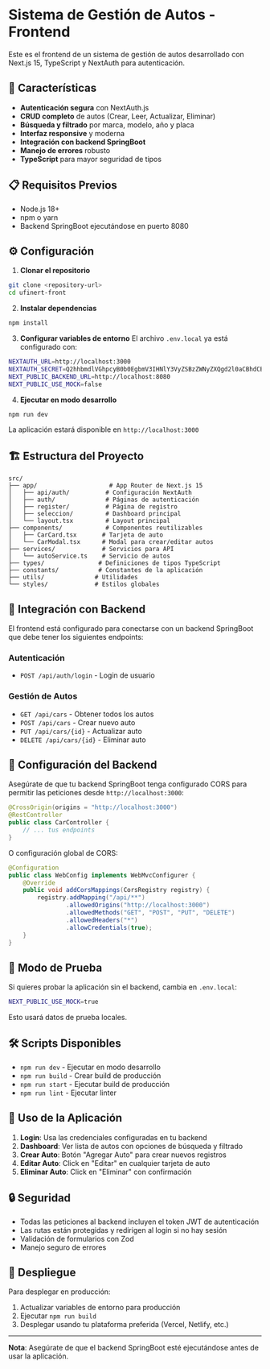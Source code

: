 # Sistema de Gestión de Autos - Frontend

Este es el frontend de un sistema de gestión de autos desarrollado con Next.js 15, TypeScript y NextAuth para autenticación.

## 🚀 Características

- **Autenticación segura** con NextAuth.js
- **CRUD completo** de autos (Crear, Leer, Actualizar, Eliminar)
- **Búsqueda y filtrado** por marca, modelo, año y placa
- **Interfaz responsive** y moderna
- **Integración con backend SpringBoot**
- **Manejo de errores** robusto
- **TypeScript** para mayor seguridad de tipos

## 📋 Requisitos Previos

- Node.js 18+ 
- npm o yarn
- Backend SpringBoot ejecutándose en puerto 8080

## ⚙️ Configuración

1. **Clonar el repositorio**
```bash
git clone <repository-url>
cd ufinert-front
```

2. **Instalar dependencias**
```bash
npm install
```

3. **Configurar variables de entorno**
El archivo `.env.local` ya está configurado con:
```bash
NEXTAUTH_URL=http://localhost:3000
NEXTAUTH_SECRET=Q2hhbmdlVGhpcyB0b0EgbmV3IHNlY3VyZSBzZWNyZXQgd2l0aCBhdCBsZWFzdCAzMiBjaGFyYWN0ZXJzIQ==
NEXT_PUBLIC_BACKEND_URL=http://localhost:8080
NEXT_PUBLIC_USE_MOCK=false
```

4. **Ejecutar en modo desarrollo**
```bash
npm run dev
```

La aplicación estará disponible en `http://localhost:3000`

## 🏗️ Estructura del Proyecto

```
src/
├── app/                    # App Router de Next.js 15
│   ├── api/auth/          # Configuración NextAuth
│   ├── auth/              # Páginas de autenticación
│   ├── register/          # Página de registro
│   ├── seleccion/         # Dashboard principal
│   └── layout.tsx         # Layout principal
├── components/            # Componentes reutilizables
│   ├── CarCard.tsx       # Tarjeta de auto
│   └── CarModal.tsx      # Modal para crear/editar autos
├── services/             # Servicios para API
│   └── autoService.ts    # Servicio de autos
├── types/               # Definiciones de tipos TypeScript
├── constants/           # Constantes de la aplicación
├── utils/              # Utilidades
└── styles/             # Estilos globales
```

## 🔗 Integración con Backend

El frontend está configurado para conectarse con un backend SpringBoot que debe tener los siguientes endpoints:

### Autenticación
- `POST /api/auth/login` - Login de usuario

### Gestión de Autos
- `GET /api/cars` - Obtener todos los autos
- `POST /api/cars` - Crear nuevo auto
- `PUT /api/cars/{id}` - Actualizar auto
- `DELETE /api/cars/{id}` - Eliminar auto

## 🔧 Configuración del Backend

Asegúrate de que tu backend SpringBoot tenga configurado CORS para permitir las peticiones desde `http://localhost:3000`:

```java
@CrossOrigin(origins = "http://localhost:3000")
@RestController
public class CarController {
    // ... tus endpoints
}
```

O configuración global de CORS:

```java
@Configuration
public class WebConfig implements WebMvcConfigurer {
    @Override
    public void addCorsMappings(CorsRegistry registry) {
        registry.addMapping("/api/**")
                .allowedOrigins("http://localhost:3000")
                .allowedMethods("GET", "POST", "PUT", "DELETE")
                .allowedHeaders("*")
                .allowCredentials(true);
    }
}
```

## 🧪 Modo de Prueba

Si quieres probar la aplicación sin el backend, cambia en `.env.local`:
```bash
NEXT_PUBLIC_USE_MOCK=true
```

Esto usará datos de prueba locales.

## 🛠️ Scripts Disponibles

- `npm run dev` - Ejecutar en modo desarrollo
- `npm run build` - Crear build de producción
- `npm run start` - Ejecutar build de producción
- `npm run lint` - Ejecutar linter

## 📝 Uso de la Aplicación

1. **Login**: Usa las credenciales configuradas en tu backend
2. **Dashboard**: Ver lista de autos con opciones de búsqueda y filtrado
3. **Crear Auto**: Botón "Agregar Auto" para crear nuevos registros
4. **Editar Auto**: Click en "Editar" en cualquier tarjeta de auto
5. **Eliminar Auto**: Click en "Eliminar" con confirmación

## 🔒 Seguridad

- Todas las peticiones al backend incluyen el token JWT de autenticación
- Las rutas están protegidas y redirigen al login si no hay sesión
- Validación de formularios con Zod
- Manejo seguro de errores

## 🚀 Despliegue

Para desplegar en producción:

1. Actualizar variables de entorno para producción
2. Ejecutar `npm run build`
3. Desplegar usando tu plataforma preferida (Vercel, Netlify, etc.)

---

**Nota**: Asegúrate de que el backend SpringBoot esté ejecutándose antes de usar la aplicación.
